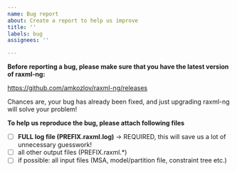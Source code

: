 ```yaml
---
name: Bug report
about: Create a report to help us improve
title: ''
labels: bug
assignees: ''

---
```


**Before reporting a bug, please make sure that you have the latest version of raxml-ng:**

https://github.com/amkozlov/raxml-ng/releases

Chances are, your bug has already been fixed, and just upgrading raxml-ng will solve your problem!

**To help us reproduce the bug, please attach following files**
- [ ]  **FULL log file (PREFIX.raxml.log)** -> REQUIRED, this will save us a lot of unnecessary guesswork!
- [ ] all other output files (PREFIX.raxml.*)
- [ ] if possible: all input files (MSA, model/partition file, constraint tree etc.)
